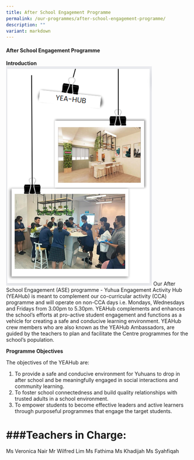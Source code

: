 ```yaml
---
title: After School Engagement Programme
permalink: /our-programmes/after-school-engagement-programme/
description: ""
variant: markdown
---
```

#### **After School Engagement Programme**

**Introduction**  
![](/images/2023%20images/yea_hub4.png)
Our After School Engagement (ASE) programme - Yuhua Engagement Activity Hub (YEAHub) is meant to complement our co-curricular activity (CCA) programme and will operate on non-CCA days i.e. Mondays, Wednesdays and Fridays from 3.00pm to 5.30pm.
YEAHub complements and enhances the school’s efforts at pro-active student engagement and functions as a vehicle for creating a safe and conducive learning environment.
YEAHub crew members who are also known as the YEAHub Ambassadors, are guided by the teachers to plan and facilitate the Centre programmes for the school’s population.

**Programme Objectives**

The objectives of the YEAHub are:
1. To provide a safe and conducive environment for Yuhuans to drop in after school and be meaningfully engaged in social interactions and community learning.
2. To foster school connectedness and build quality relationships with trusted adults in a school environment.
3. To empower students to become effective leaders and active learners through purposeful programmes that engage the target students.

# ###Teachers in Charge:

Ms Veronica Nair Mr Wilfred Lim Ms Fathima
Ms Khadijah Ms Syahfiqah
